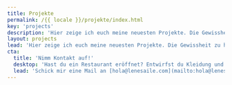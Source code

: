 ```yaml
---
title: Projekte
permalink: /{{ locale }}/projekte/index.html
key: 'projects'
description: 'Hier zeige ich euch meine neuesten Projekte. Die Gewissheit zu haben, dass meine Kunden dank ihrer neuen Websites erfolgreicher werden, ist großartig.'
layout: projects
lead: 'Hier zeige ich euch meine neuesten Projekte. Die Gewissheit zu haben, dass meine Kunden dank ihrer neuen Websites erfolgreicher werden, ist großartig!'
cta:
  title: 'Nimm Kontakt auf!'
  desktop: 'Hast du ein Restaurant eröffnet? Entwirfst du Kleidung und brauchst einen Shop? Bist du Coach, Schauspielerin, Sänger? '
  lead: 'Schick mir eine Mail an [hola@lenesaile.com](mailto:hola@lenesaile.com) und erzähl mir von deinem Projekt.'
---
```

